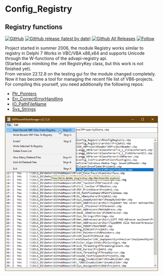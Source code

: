 # Config_Registry  
## Registry functions  

[![GitHub](https://img.shields.io/github/license/OlimilO1402/Config_Registry?style=plastic)](https://github.com/OlimilO1402/Config_Registry/blob/master/LICENSE)
[![GitHub release (latest by date)](https://img.shields.io/github/v/release/OlimilO1402/Config_Registry?style=plastic)](https://github.com/OlimilO1402/Config_Registry/releases/latest)
[![Github All Releases](https://img.shields.io/github/downloads/OlimilO1402/Config_Registry/total.svg)](https://github.com/OlimilO1402/Config_Registry/releases/download/v2023.12.30/VBPRecentFilesManager_v2023.12.30.zip)
[![Follow](https://img.shields.io/github/followers/OlimilO1402.svg?style=social&label=Follow&maxAge=2592000)](https://github.com/OlimilO1402/Config_Registry/watchers)

Project started in summer 2006, the module Registry works similar to registry in Delphi 7 
Works in VBC/VBA x86,x64 and supports Unicode through the W-functions of the advapi-registry api.  
(Started also mimiking the .net RegistryKey class, but this work is not finished yet).  
From version 22.12.8 on the testing gui for the module changed completely. 
Now it has become a tool for managing the recent file list of VB6-projects. 
For compiling this yourself, you need additionally the following repos:  
* [Ptr_Pointers](https://github.com/OlimilO1402/Ptr_Pointers) 
* [Err_CorrectErrorHandling](https://github.com/OlimilO1402/Err_CorrectErrorHandling)
* [IO_PathFileName](https://github.com/OlimilO1402/IO_PathFileName)
* [Sys_Strings](https://github.com/OlimilO1402/Sys_Strings)
  
![Config_Registry Image](Resources/VBPRecentFilesManager.png "Config_Registry Image")
